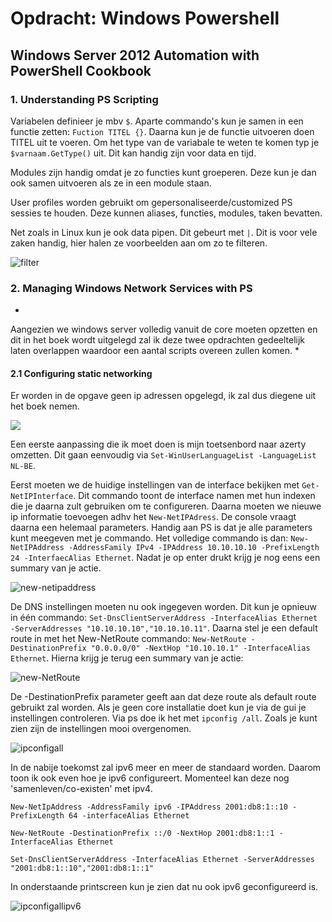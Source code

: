# Opdracht: Windows Powershell #
## Windows Server 2012 Automation with PowerShell Cookbook ##
### 1. Understanding PS Scripting ###
Variabelen definieer je mbv `$`. Aparte commando's kun je samen in een functie zetten: `Fuction TITEL {}`. Daarna kun je de functie uitvoeren doen TITEL uit te voeren. Om het type van de variabale te weten te komen typ je `$varnaam.GetType()` uit. Dit kan handig zijn voor data en tijd. 

Modules zijn handig omdat je zo functies kunt groeperen. Deze kun je dan ook samen uitvoeren als ze in een module staan. 

User profiles worden gebruikt om gepersonaliseerde/customized PS sessies te houden. Deze kunnen aliases, functies, modules, taken bevatten.

Net zoals in Linux kun je ook data pipen. Dit gebeurt met `|`. Dit is voor vele zaken handig, hier halen ze voorbeelden aan om zo te filteren. 

![filter](https://github.com/HoGentTIN/ops3-g01/blob/master/deelopdracht02/img/d0f5b297a0d48d8ad70a9a3010fb585a.png?raw=true)

### 2. Managing Windows Network Services with PS ###
*
Aangezien we windows server volledig vanuit de core moeten opzetten en dit in het boek wordt uitgelegd zal ik deze twee opdrachten gedeeltelijk laten overlappen waardoor een aantal scripts overeen zullen komen. *

#### 2.1 Configuring static networking ####
Er worden in de opgave geen ip adressen opgelegd, ik zal dus diegene uit het boek nemen. 

![](https://github.com/HoGentTIN/ops3-g01/blob/master/deelopdracht02/img/42d5c46acb67ef8f10b48a6427a2bb7d.png?raw=true)

Een eerste aanpassing die ik moet doen is mijn toetsenbord naar azerty omzetten. Dit gaan eenvoudig via `Set-WinUserLanguageList -LanguageList NL-BE`.

Eerst moeten we de huidige instellingen van de interface bekijken met `Get-NetIPInterface`. Dit commando toont de interface namen met hun indexen die je daarna zult gebruiken om te configureren. Daarna moeten we nieuwe ip informatie toevoegen adhv het `New-NetIPAdress`. De console vraagt daarna een helemaal parameters. Handig aan PS is dat je alle parameters kunt meegeven met je commando. Het volledige commando is dan: `New-NetIPAddress -AddressFamily IPv4 -IPAddress 10.10.10.10 -PrefixLength 24 -InterfaecAlias Ethernet`. Nadat je op enter drukt krijg je nog eens een summary van je actie. 

![new-netipaddress](https://github.com/HoGentTIN/ops3-g01/blob/master/deelopdracht02/img/new-netipaddress.png?raw=true)

De DNS instellingen moeten nu ook ingegeven worden. Dit kun je opnieuw in één commando: `Set-DnsClientServerAddress -InterfaceAlias Ethernet -ServerAddresses "10.10.10.10","10.10.10.11"`. 
Daarna stel je een default route in met het New-NetRoute commando: `New-NetRoute -DestinationPrefix "0.0.0.0/0" -NextHop "10.10.10.1" -InterfaceAlias Ethernet`. Hierna krijg je terug een summary van je actie: 

![new-NetRoute](https://github.com/HoGentTIN/ops3-g01/blob/master/deelopdracht02/img/new-netroute.png?raw=true)

De -DestinationPrefix parameter geeft aan dat deze route als default route gebruikt zal worden. Als je geen core installatie doet kun je via de gui je instellingen controleren. Via ps doe ik het met `ipconfig /all`. Zoals je kunt zien zijn de instellingen mooi overgenomen. 

![ipconfigall](https://github.com/HoGentTIN/ops3-g01/blob/master/deelopdracht02/img/ipconfigall.png?raw=true)

In de nabije toekomst zal ipv6 meer en meer de standaard worden. Daarom toon ik ook even hoe je ipv6 configureert. Momenteel kan deze nog 'samenleven/co-existen' met ipv4. 

`New-NetIpAddress -AddressFamily ipv6 -IPAddress 2001:db8:1::10 -PrefixLength 64 -interfaceAlias Ethernet`

`New-NetRoute -DestinationPrefix ::/0 -NextHop 2001:db8:1::1 -InterfaceAlias Ethernet`

`Set-DnsClientServerAddress -InterfaceAlias Ethernet -ServerAddresses "2001:db8:1::10","2001:db8:1::1"`

In onderstaande printscreen kun je zien dat nu ook ipv6 geconfigureerd is. 

![ipconfigallipv6](https://github.com/HoGentTIN/ops3-g01/blob/master/deelopdracht02/img/ipconfigallipv6.png?raw=true)




